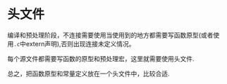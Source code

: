 # 头文件

编译和预处理阶段，不连接需要使用当使用到的地方都需要写函数原型(或者使用`.c`中extern声明),否则出现连接未定义情况。

每个源文件都需要写函数的原型和预处理宏，这里就需要使用头文件.

总之，把函数原型和常量定义放在一个头文件中，比较合适.
